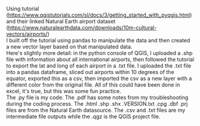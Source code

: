 Using tutorial (https://www.qgistutorials.com/sl/docs/3/getting_started_with_pyqgis.html) and their linked Natural Earth airport dataset (https://www.naturalearthdata.com/downloads/10m-cultural-vectors/airports/) <br />
I built off the tutorial using pandas to manipulate the data and then created a new vector layer based on that manipulated data. <br />
Here's slightly more detail: in the python console of QGIS, I uploaded a .shp file with information about all international airports, then followed the tutorial to export the lat and long of each airport in a .txt file. I uploaded the .txt file into a pandas dataframe, sliced out airports within 10 degrees of the equator, exported this as a csv, then imported the csv as a new layer with a different color from the original file. 
All of this could have been done in excel, it's true, but this was some fun practice. <br />
The .py file is my code. The .pdf has some notes from my troubleshooting during the coding process. The .html .shp .shx .VERSION.txt .cpg .dbf .prj files are from the Natural Earth datasource. The .csv and .txt files are my intermediate file outputs while the .qgz is the QGIS project file.
